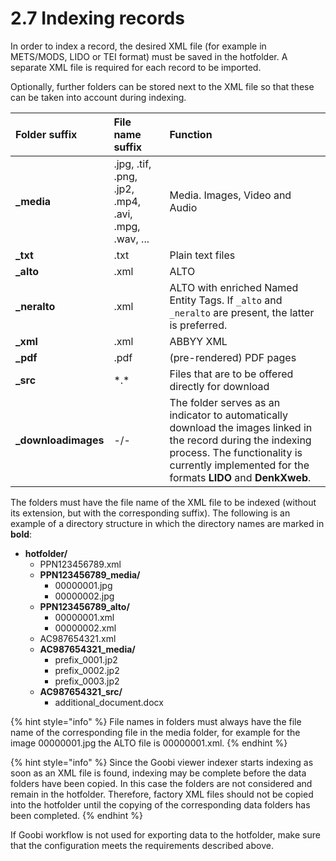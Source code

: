 # 2.7 Indexing records

In order to index a record, the desired XML file \(for example in METS/MODS, LIDO or TEI format\) must be saved in the hotfolder. A separate XML file is required for each record to be imported. 

Optionally, further folders can be stored next to the XML file so that these can be taken into account during indexing.

| Folder suffix | File name suffix | Function |
| :--- | :--- | :--- |
| **\_media** | .jpg, .tif, .png, .jp2, .mp4, .avi, .mpg, .wav, ... | Media. Images, Video and Audio |
| **\_txt** | .txt | Plain text files |
| **\_alto** | .xml | ALTO |
| **\_neralto** | .xml | ALTO with enriched Named Entity Tags. If `_alto` and `_neralto` are present, the latter is preferred. |
| **\_xml** | .xml | ABBYY XML |
| **\_pdf** | .pdf | \(pre-rendered\) PDF pages |
| **\_src** | \*.\* | Files that are to be offered directly for download |
| **\_downloadimages** | -/- | The folder serves as an indicator to automatically download the images linked in the record during the indexing process. The functionality is currently implemented for the formats **LIDO** and **DenkXweb**. |

The folders must have the file name of the XML file to be indexed \(without its extension, but with the corresponding suffix\). The following is an example of a directory structure in which the directory names are marked in **bold**:

* **hotfolder/**
  * PPN123456789.xml
  * **PPN123456789\_media/**
    * 00000001.jpg
    * 00000002.jpg
  * **PPN123456789\_alto/**
    * 00000001.xml
    * 00000002.xml
  * AC987654321.xml
  * **AC987654321\_media/**
    * prefix\_0001.jp2
    * prefix\_0002.jp2
    * prefix\_0003.jp2
  * **AC987654321\_src/**
    * additional\_document.docx

{% hint style="info" %}
File names in folders must always have the file name of the corresponding file in the media folder, for example for the image 00000001.jpg the ALTO file is 00000001.xml.
{% endhint %}

{% hint style="info" %}
Since the Goobi viewer indexer starts indexing as soon as an XML file is found, indexing may be complete before the data folders have been copied. In this case the folders are not considered and remain in the hotfolder. Therefore, factory XML files should not be copied into the hotfolder until the copying of the corresponding data folders has been completed.
{% endhint %}

If Goobi workflow is not used for exporting data to the hotfolder, make sure that the configuration meets the requirements described above.

